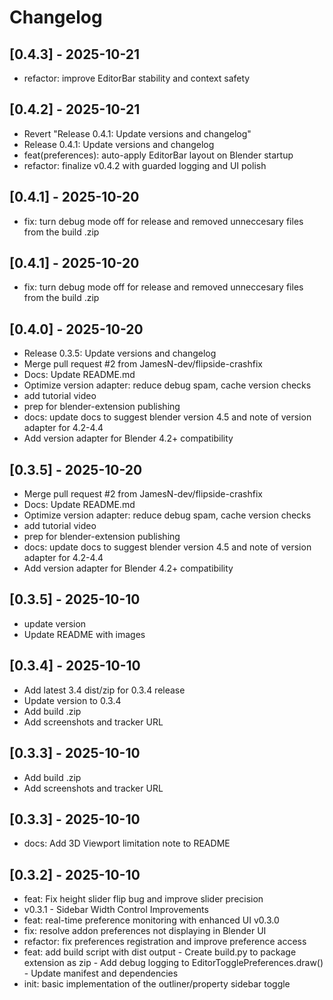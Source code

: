 # Changelog

## [0.4.3] - 2025-10-21

- refactor: improve EditorBar stability and context safety


## [0.4.2] - 2025-10-21

- Revert "Release 0.4.1: Update versions and changelog"
- Release 0.4.1: Update versions and changelog
- feat(preferences): auto-apply EditorBar layout on Blender startup
- refactor: finalize v0.4.2 with guarded logging and UI polish


## [0.4.1] - 2025-10-20

- fix: turn debug mode off for release and removed unneccesary files from the build .zip


## [0.4.1] - 2025-10-20

- fix: turn debug mode off for release and removed unneccesary files from the build .zip


## [0.4.0] - 2025-10-20

- Release 0.3.5: Update versions and changelog
- Merge pull request #2 from JamesN-dev/flipside-crashfix
- Docs: Update README.md
- Optimize version adapter: reduce debug spam, cache version checks
- add tutorial video
- prep for blender-extension publishing
- docs: update docs to suggest blender version 4.5 and note of version adapter for 4.2-4.4
- Add version adapter for Blender 4.2+ compatibility


## [0.3.5] - 2025-10-20

- Merge pull request #2 from JamesN-dev/flipside-crashfix
- Docs: Update README.md
- Optimize version adapter: reduce debug spam, cache version checks
- add tutorial video
- prep for blender-extension publishing
- docs: update docs to suggest blender version 4.5 and note of version adapter for 4.2-4.4
- Add version adapter for Blender 4.2+ compatibility


## [0.3.5] - 2025-10-10

- update version
- Update README with images


## [0.3.4] - 2025-10-10

- Add latest 3.4 dist/zip for 0.3.4 release
- Update version to 0.3.4
- Add build .zip
- Add screenshots and tracker URL


## [0.3.3] - 2025-10-10

- Add build .zip
- Add screenshots and tracker URL


## [0.3.3] - 2025-10-10

- docs: Add 3D Viewport limitation note to README


## [0.3.2] - 2025-10-10

- feat: Fix height slider flip bug and improve slider precision
- v0.3.1 - Sidebar Width Control Improvements
- feat: real-time preference monitoring with enhanced UI v0.3.0
- fix: resolve addon preferences not displaying in Blender UI
- refactor: fix preferences registration and improve preference access
- feat: add build script with dist output - Create build.py to package extension as zip - Add debug logging to EditorTogglePreferences.draw() - Update manifest and dependencies
- init: basic implementation of the outliner/property sidebar toggle

